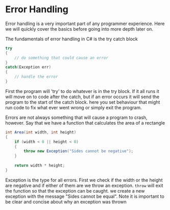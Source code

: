 # Error Handling

Error handling is a very important part of any programmer experience. 
Here we will quickly cover the basics before going into more depth 
later on.

The fundamentals of error handling in C# is the try catch block
```C#
try
{
    // do something that could cause an error
}
catch(Exception err)
{
    // handle the error
}
```
First the program will 'try' to do whatever is in the try block. If
it all runs it will move on to code after the catch, but if an error 
occurs it will send the program to the start of the catch block.
here you set behaviour that might run code to fix what ever went 
wrong or simply exit the program.

Errors are not always something that will cause a program to crash,
however. Say that we have a function that calculates the area of a rectangle
```C#
int Area(int width, int height) 
{
    if (width < 0 || height < 0)
    {
        throw new Exception("Sides cannot be negative");
    }
    
    return width * height;
}
```
Exception is the type for all errors. First we check if the width or the height are
negative and if either of them are we throw an exception. `throw` will exit the function 
so that the exception can be caught. we create a new exception with the message "Sides cannot
be equal". Note it is important to be clear and concise about why an exception was thrown

